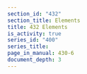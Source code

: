```yaml
---
section_id: "432"
section_title: Elements
title: 432 Elements
is_activity: true
series_id: "400"
series_title: 
page_in_manual: 430-6
document_depth: 3
---
```

